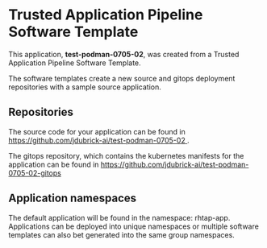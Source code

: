 # Trusted Application Pipeline Software Template

This application, **test-podman-0705-02**, was created from a Trusted Application Pipeline Software Template.

The software templates create a new source and gitops deployment repositories with a sample source application. 

## Repositories

The source code for your application can be found in [https://github.com/jdubrick-ai/test-podman-0705-02 ](https://github.com/jdubrick-ai/test-podman-0705-02 ).
 
The gitops repository, which contains the kubernetes manifests for the application can be found in 
[https://github.com/jdubrick-ai/test-podman-0705-02-gitops ](https://github.com/jdubrick-ai/test-podman-0705-02-gitops ) 

## Application namespaces 

The default application will be found in the namespace: rhtap-app. Applications can be deployed into unique namespaces or multiple software templates can also bet generated into the same group namespaces.  